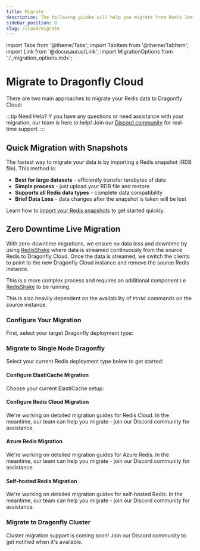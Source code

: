 ```yaml
---
title: Migrate
description: The following guides will help you migrate from Redis Instances to Dragonfly Cloud
sidebar_position: 0
slug: /cloud/migrate
---
```


import Tabs from '@theme/Tabs';
import TabItem from '@theme/TabItem';
import Link from '@docusaurus/Link';
import MigrationOptions from './_migration_options.mdx';

# Migrate to Dragonfly Cloud

There are two main approaches to migrate your Redis data to Dragonfly Cloud:

:::tip Need Help?
If you have any questions or need assistance with your migration, our team is here to help! Join our [Discord community](https://discord.gg/HsPjXGVH85) for real-time support.
:::

## Quick Migration with Snapshots

The fastest way to migrate your data is by importing a Redis snapshot (RDB file). This method is:
- **Best for large datasets** - efficiently transfer terabytes of data
- **Simple process** - just upload your RDB file and restore
- **Supports all Redis data types** - complete data compatibility
- **Brief Data Loss** - data changes after the snapshot is taken will be lost

Learn how to [import your Redis snapshots](/cloud/backups#importing-redis-backups-rdb) to get started quickly.

## Zero Downtime Live Migration

With zero-downtime migrations, we ensure no data loss and downtime by using [RedisShake](https://github.com/alibaba/RedisShake) where data is streamed continuously from the source Redis to Dragonfly Cloud. Once the data is streamed, we switch the clients to point to the new Dragonfly Cloud instance and remove the source Redis instance.

This is a more complex process and requires an additional component i.e [RedisShake](https://github.com/alibaba/RedisShake) to be running.

This is also heavily dependent on the availability of `PSYNC` commands on the source instance.

### Configure Your Migration

First, select your target Dragonfly deployment type:

<Tabs groupId="target-deployment" className="migration-tabs">
<TabItem value="single-node" label="Single Node Dragonfly" default>

### Migrate to Single Node Dragonfly

Select your current Redis deployment type below to get started:

<Tabs groupId="source-deployment" className="source-tabs">
  <TabItem value="elasticache" label="AWS ElastiCache" default>
    <div className="migration-source-config">
      <h4>Configure ElastiCache Migration</h4>
      <p>Choose your current ElastiCache setup:</p>
      <Tabs groupId="elasticache-mode">
        <TabItem value="cluster" label="Cluster Mode">
          <MigrationOptions isCluster={true} cloudProvider="AWS ElastiCache" />
        </TabItem>
        <TabItem value="single" label="Single Node">
          <MigrationOptions isCluster={false} cloudProvider="AWS ElastiCache" />
        </TabItem>
      </Tabs>
    </div>
  </TabItem>
  
  <TabItem value="redis-cloud" label="Redis Cloud">
    <div className="migration-source-config">
      <h4>Configure Redis Cloud Migration</h4>
      <p>We're working on detailed migration guides for Redis Cloud. In the meantime, our team can help you migrate - join our <Link to="https://discord.gg/HsPjXGVH85">Discord community</Link> for assistance.</p>
    </div>
  </TabItem>
  </TabItem>
  
  <TabItem value="azure-redis" label="Azure Redis">
    <div className="migration-source-config">
      <h4>Azure Redis Migration</h4>
      <p>We're working on detailed migration guides for Azure Redis. In the meantime, our team can help you migrate - join our <Link to="https://discord.gg/HsPjXGVH85">Discord community</Link> for assistance.</p>
    </div>
  </TabItem>

  <TabItem value="selfhosted" label="Self-hosted Redis">
    <div className="migration-source-config">
      <h4>Self-hosted Redis Migration</h4>
      <p>We're working on detailed migration guides for self-hosted Redis. In the meantime, our team can help you migrate - join our <Link to="https://discord.gg/HsPjXGVH85">Discord community</Link> for assistance.</p>
    </div>
  </TabItem>
</Tabs>

</TabItem>

<TabItem value="cluster" label="Dragonfly Cluster">
  <div className="migration-source-config">
    <h3>Migrate to Dragonfly Cluster</h3>
    <p>Cluster migration support is coming soon! Join our <Link to="https://discord.gg/HsPjXGVH85">Discord community</Link> to get notified when it's available.</p>
  </div>
</TabItem>

</Tabs>